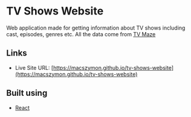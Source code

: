 # TV Shows Website
Web application made for getting information about TV shows including cast, episodes, genres etc. All the data come from [TV Maze](https://www.tvmaze.com/api) 

## Links
- Live Site URL: [https://macszymon.github.io/tv-shows-website](https://macszymon.github.io/tv-shows-website)

## Built using
- [React](https://reactjs.org/)

